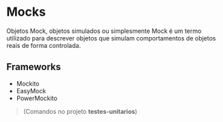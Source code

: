 # Mocks

Objetos Mock, objetos simulados ou simplesmente Mock é um termo utilizado para descrever objetos que simulam comportamentos de objetos reais de forma controlada.

## Frameworks

- Mockito
- EasyMock
- PowerMockito

> (Comandos no projeto **testes-unitarios**)